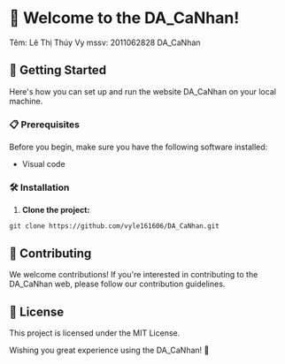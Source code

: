 # 🎉 Welcome to the DA_CaNhan!
Têm: Lê Thị Thúy Vy
mssv: 2011062828
DA_CaNhan
## 🚀 Getting Started

Here's how you can set up and run the website DA_CaNhan on your local machine.

### 📋 Prerequisites

Before you begin, make sure you have the following software installed:
- Visual code 

### 🛠️ Installation

1. **Clone the project:**
```
git clone https://github.com/vyle161606/DA_CaNhan.git
```

## 🤝 Contributing

We welcome contributions! If you're interested in contributing to the DA_CaNhan web, please follow our contribution guidelines.

## 📜 License

This project is licensed under the MIT License.

Wishing you great experience using the DA_CaNhan! 🎈
